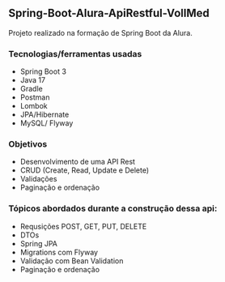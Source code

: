 ## Spring-Boot-Alura-ApiRestful-VollMed
Projeto realizado na formação de Spring Boot da Alura.

### Tecnologias/ferramentas usadas

- Spring Boot 3
- Java 17
- Gradle
- Postman
- Lombok
- JPA/Hibernate
- MySQL/ Flyway



### Objetivos

- Desenvolvimento de uma API Rest
- CRUD (Create, Read, Update e Delete)
- Validações
- Paginação e ordenação



### Tópicos abordados durante a construção dessa api:

- Requsições POST, GET, PUT, DELETE
- DTOs
- Spring JPA
- Migrations com Flyway
- Validação com Bean Validation
- Paginação e ordenação
